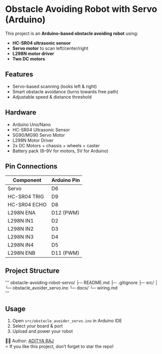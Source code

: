 # Obstacle Avoiding Robot with Servo (Arduino)

This project is an **Arduino-based obstacle avoiding robot** using:

- **HC-SR04 ultrasonic sensor**
- **Servo motor** to scan left/center/right
- **L298N motor driver**
- **Two DC motors**

## Features
- Servo-based scanning (looks left & right)
- Smart obstacle avoidance (turns towards free path)
- Adjustable speed & distance threshold

## Hardware
- Arduino Uno/Nano
- HC-SR04 Ultrasonic Sensor
- SG90/MG90 Servo Motor
- L298N Motor Driver
- 2x DC Motors + chassis + wheels + caster
- Battery pack (6–9V for motors, 5V for Arduino)

## Pin Connections
| Component | Arduino Pin |
|-----------|-------------|
| Servo     | D6 |
| HC-SR04 TRIG | D9 |
| HC-SR04 ECHO | D8 |
| L298N ENA | D12 (PWM) |
| L298N IN1 | D2 |
| L298N IN2 | D3 |
| L298N IN3 | D4 |
| L298N IN4 | D5 |
| L298N ENB | D11 (PWM) |

## Project Structure
'''
obstacle-avoiding-robot-servo/
├─ README.md
├─ .gitignore
├─ src/
│ └─ obstacle_avoider_servo.ino
└─ docs/
└─ wiring.md    
'''
## Usage
1. Open `src/obstacle_avoider_servo.ino` in Arduino IDE
2. Select your board & port
3. Upload and power your robot

👨‍💻 Author: [ADITYA RAJ](https://github.com/muddycode-tech)  
⭐ If you like this project, don’t forget to star the repo!

